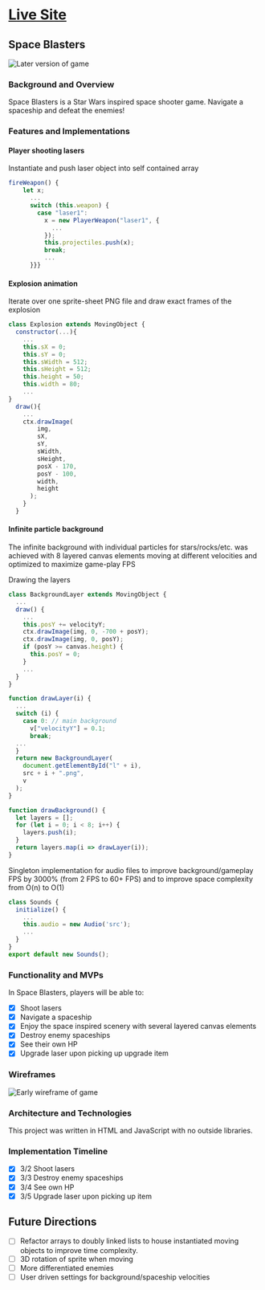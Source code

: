 # [Live Site](https://al6.github.io/space-blasters "Space Blasters")

## Space Blasters

![Later version of game](https://media.giphy.com/media/SVTSbxSx6Ce09CT9Jl/giphy.gif)

### Background and Overview

Space Blasters is a Star Wars inspired space shooter game. Navigate a spaceship and defeat the enemies!

### Features and Implementations

#### Player shooting lasers

Instantiate and push laser object into self contained array

```javascript
fireWeapon() {
    let x;
      ...
      switch (this.weapon) {
        case "laser1":
          x = new PlayerWeapon("laser1", {
            ...
          });
          this.projectiles.push(x);
          break;
          ...
      }}}
```

#### Explosion animation

Iterate over one sprite-sheet PNG file and draw exact frames of the explosion

```javascript
class Explosion extends MovingObject {
  constructor(...){
    ...
    this.sX = 0;
    this.sY = 0;
    this.sWidth = 512;
    this.sHeight = 512;
    this.height = 50;
    this.width = 80;
    ...
}
  draw(){
    ...
    ctx.drawImage(
        img,
        sX,
        sY,
        sWidth,
        sHeight,
        posX - 170,
        posY - 100,
        width,
        height
      );
    }
  }
```

#### Infinite particle background

The infinite background with individual particles for stars/rocks/etc. was achieved with 8 layered canvas elements moving at different velocities and optimized to maximize game-play FPS

Drawing the layers

```javascript
class BackgroundLayer extends MovingObject {
  ...
  draw() {
    ...
    this.posY += velocityY;
    ctx.drawImage(img, 0, -700 + posY);
    ctx.drawImage(img, 0, posY);
    if (posY >= canvas.height) {
      this.posY = 0;
    }
    ...
  }
}

function drawLayer(i) {
  ...
  switch (i) {
    case 0: // main background
      v["velocityY"] = 0.1;
      break;
  ...
  }
  return new BackgroundLayer(
    document.getElementById("l" + i),
    src + i + ".png",
    v
  );
}

function drawBackground() {
  let layers = [];
  for (let i = 0; i < 8; i++) {
    layers.push(i);
  }
  return layers.map(i => drawLayer(i));
}
```

Singleton implementation for audio files to improve background/gameplay FPS by 3000% (from 2 FPS to 60+ FPS) and to improve space complexity from O(n) to O(1)

```javascript
class Sounds {
  initialize() {
    ...
    this.audio = new Audio('src');
    ...
  }
}
export default new Sounds();
```

### Functionality and MVPs

In Space Blasters, players will be able to:

- [x] Shoot lasers
- [x] Navigate a spaceship
- [x] Enjoy the space inspired scenery with several layered canvas elements
- [x] Destroy enemy spaceships
- [x] See their own HP
- [x] Upgrade laser upon picking up upgrade item

### Wireframes

![Early wireframe of game](https://media.giphy.com/media/gLcA8yS00O1c3JViU3/giphy.gif)

### Architecture and Technologies

This project was written in HTML and JavaScript with no outside libraries.

### Implementation Timeline

- [x] 3/2 Shoot lasers
- [x] 3/3 Destroy enemy spaceships
- [x] 3/4 See own HP
- [x] 3/5 Upgrade laser upon picking up item

## Future Directions
- [ ] Refactor arrays to doubly linked lists to house instantiated moving objects to improve time complexity.
- [ ] 3D rotation of sprite when moving
- [ ] More differentiated enemies
- [ ] User driven settings for background/spaceship velocities

